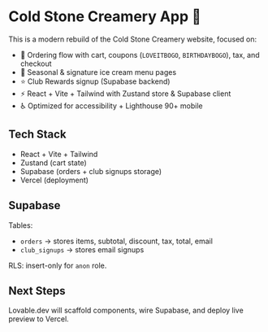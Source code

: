 # Cold Stone Creamery App 🍦

This is a modern rebuild of the Cold Stone Creamery website, focused on:

- 🛒 Ordering flow with cart, coupons (`LOVEITBOGO`, `BIRTHDAYBOGO`), tax, and checkout  
- 🎂 Seasonal & signature ice cream menu pages  
- ⭐ Club Rewards signup (Supabase backend)  
- ⚡ React + Vite + Tailwind with Zustand store & Supabase client  
- ♿ Optimized for accessibility + Lighthouse 90+ mobile  

## Tech Stack
- React + Vite + Tailwind  
- Zustand (cart state)  
- Supabase (orders + club signups storage)  
- Vercel (deployment)  

## Supabase
Tables:
- `orders` → stores items, subtotal, discount, tax, total, email  
- `club_signups` → stores email signups  

RLS: insert-only for `anon` role.  

## Next Steps
Lovable.dev will scaffold components, wire Supabase, and deploy live preview to Vercel.  
